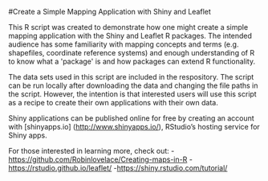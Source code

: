 #Create a Simple Mapping Application with Shiny and Leaflet

This R script was created to demonstrate how one might create a simple mapping application with the Shiny and Leaflet R packages. The intended audience has some familiarity with mapping concepts and terms (e.g. shapefiles, coordinate reference systems) and enough understanding of R to know what a 'package' is and how packages can extend R functionality.

The data sets used in this script are included in the respository. The script can be run locally after downloading the data and changing the file paths in the script. However, the intention is that interested users will use this script as a recipe to create their own applications with their own data.

Shiny applications can be published online for free by creating an account with [shinyapps.io] (http://www.shinyapps.io/), RStudio’s hosting service for Shiny apps.

For those interested in learning more, check out:
-https://github.com/Robinlovelace/Creating-maps-in-R
-https://rstudio.github.io/leaflet/
-https://shiny.rstudio.com/tutorial/
